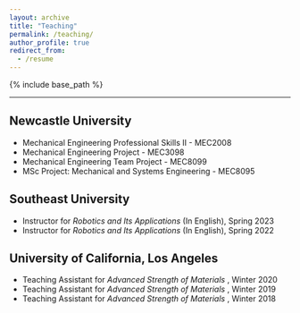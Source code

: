 ```yaml
---
layout: archive
title: "Teaching"
permalink: /teaching/
author_profile: true
redirect_from:
  - /resume
---
```


{% include base_path %}

---

Newcastle University
---
* Mechanical Engineering Professional Skills II - MEC2008
* Mechanical Engineering Project - MEC3098
* Mechanical Engineering Team Project - MEC8099
* MSc Project: Mechanical and Systems Engineering - MEC8095


Southeast University
---
* Instructor for *Robotics and Its Applications* (In English), Spring 2023
* Instructor for *Robotics and Its Applications* (In English), Spring 2022

University of California, Los Angeles
---
* Teaching Assistant for *Advanced Strength of Materials* , Winter 2020
* Teaching Assistant for *Advanced Strength of Materials* , Winter 2019
* Teaching Assistant for *Advanced Strength of Materials* , Winter 2018


